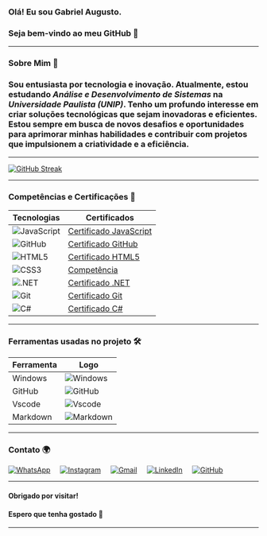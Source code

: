 ### Olá! Eu sou Gabriel Augusto.
### Seja bem-vindo ao meu GitHub 👋

---

### Sobre Mim 📝

### Sou entusiasta por tecnologia e inovação. Atualmente, estou estudando *Análise e Desenvolvimento de Sistemas* na *Universidade Paulista (UNIP)*. Tenho um profundo interesse em criar soluções tecnológicas que sejam inovadoras e eficientes. Estou sempre em busca de novos desafios e oportunidades para aprimorar minhas habilidades e contribuir com projetos que impulsionem a criatividade e a eficiência.

---

[![GitHub Streak](https://streak-stats.demolab.com?user=Gabriel-Augusto-ads&theme=highcontrast&hide_border=falso)](https://git.io/streak-stats)

---

### Competências e Certificações 🚀
| Tecnologias | Certificados |
|-------------|--------------|
| ![JavaScript](https://img.shields.io/badge/JavaScript-F7DF1E?style=for-the-badge&logo=javascript&logoColor=black) | [Certificado JavaScript](https://plataforma.refatorando.com.br/certificado/?cert-nonce=c83b8e0b2b&token=a3gxVDhybW5DWXBReTFqVVpzUS9DZz09) |
| ![GitHub](https://img.shields.io/badge/GitHub-100000?style=for-the-badge&logo=github&logoColor=white) | [Certificado GitHub](https://hermes.dio.me/certificates/cover/PRUBOBHQ.jpg) |
| ![HTML5](https://img.shields.io/badge/HTML5-E34F26?style=for-the-badge&logo=html5&logoColor=white) | [Certificado HTML5](https://plataforma.refatorando.com.br/certificado/?cert-nonce=26b6b342e0&token=MGUwYTBIb1FCSnBaN2RFVHhkcGF1dz09) |
| ![CSS3](https://img.shields.io/badge/CSS3-1572B6?style=for-the-badge&logo=css3&logoColor=white) |  [Competência](#)|
| ![.NET](https://img.shields.io/badge/.NET-5C2D91?style=for-the-badge&logo=.net&logoColor=white) | [Certificado .NET](https://hermes.dio.me/certificates/cover/BHPJ2DZ0.jpg) |
| ![Git](https://img.shields.io/badge/GIT-E44C30?style=for-the-badge&logo=git&logoColor=white) | [Certificado Git](https://hermes.dio.me/certificates/cover/PRUBOBHQ.jpg) |
| ![C#](https://img.shields.io/badge/C%23-0078D4?style=for-the-badge&logo=c-sharp&logoColor=white) | [Certificado C#](https://hermes.dio.me/certificates/cover/77ISIGXK.jpg) |

---
### Ferramentas usadas no projeto 🛠️

|  Ferramenta      | Logo                                                                                   |
|------------|-----------------------------------------------------------------------------------------|
| Windows    | ![Windows](https://img.shields.io/badge/Windows-000?style=for-the-badge&logo=windows&logoColor=2CA5E0) |
| GitHub     | ![GitHub](https://img.shields.io/badge/GitHub-100000?style=for-the-badge&logo=github&logoColor=white) |
| Vscode     | ![Vscode](https://img.shields.io/badge/Vscode-007ACC?style=for-the-badge&logo=visual-studio-code&logoColor=white) |
| Markdown   | ![Markdown](https://img.shields.io/badge/Markdown-000?style=for-the-badge&logo=markdown) |

---
  
### Contato  🌍

[![WhatsApp](https://img.shields.io/badge/WhatsApp-25D366?style=for-the-badge&logo=whatsapp&logoColor=white&logoWidth=20&labelColor=black&shape=round)](https://wa.me/5516992153271)
&nbsp;&nbsp;&nbsp;
[![Instagram](https://img.shields.io/badge/Instagram-E4405F?style=for-the-badge&logo=instagram&logoColor=white&logoWidth=20&labelColor=black&shape=round)](https://www.instagram.com/gabrielllaugusto/)
&nbsp;&nbsp;&nbsp;
[![Gmail](https://img.shields.io/badge/Gmail-333333?style=for-the-badge&logo=gmail&logoColor=white&logoWidth=20&labelColor=black&shape=round)](mailto:g.augusto46hr@gmail.com)
&nbsp;&nbsp;&nbsp;
[![LinkedIn](https://img.shields.io/badge/LinkedIn-0077B5?style=for-the-badge&logo=linkedin&logoColor=white&logoWidth=20&labelColor=black&shape=round)](https://www.linkedin.com/in/gabriel-augusto-ads/)
&nbsp;&nbsp;&nbsp;
[![GitHub](https://img.shields.io/badge/GitHub-100000?style=for-the-badge&logo=github&logoColor=white&logoWidth=20&labelColor=black&shape=round)](https://github.com/Gabriel-Augusto-ads)



---

#### Obrigado por visitar! 

#### Espero que tenha gostado 👋

---

